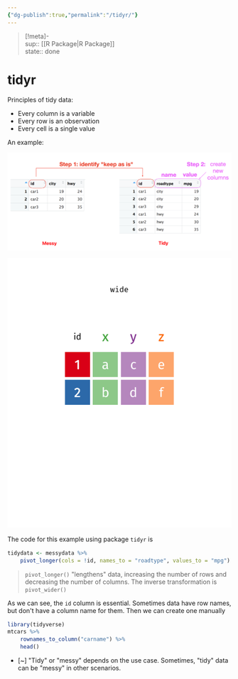 ```yaml
---
{"dg-publish":true,"permalink":"/tidyr/"}
---
```


> [!meta]-  
sup:: [[R Package\|R Package]]  
state:: done  

# tidyr

Principles of tidy data:

- Every column is a variable
- Every row is an observation
- Every cell is a single value

An example:

![](https://raw.githubusercontent.com/zcysxy/Figurebed/master/img/20221013014825.png)

![](https://raw.githubusercontent.com/zcysxy/Figurebed/master/img/tidyr-pivoting.gif)

The code for this example using package `tidyr` is

```r
tidydata <- messydata %>%
    pivot_longer(cols = !id, names_to = "roadtype", values_to = "mpg")
```

> `pivot_longer()` "lengthens" data, increasing the number of rows and decreasing the number of columns. The inverse transformation  is `pivot_wider()`

As we can see, the `id` column is essential. Sometimes data have row names, but don't have a column name for them. Then we can create one manually

```r
library(tidyverse)
mtcars %>%
    rownames_to_column("carname") %>%
    head()
```

- [~] "Tidy" or "messy" depends on the use case. Sometimes, "tidy" data can be "messy" in other scenarios.
